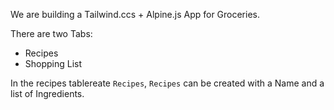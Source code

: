 We are building a Tailwind.ccs + Alpine.js App for Groceries.

There are two Tabs:
* Recipes
* Shopping List

In the recipes tablereate `Recipes`, `Recipes` can be created with a Name and a list of Ingredients.
